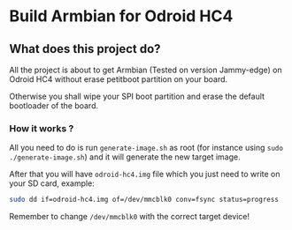 # Build Armbian for Odroid HC4

## What does this project do?

All the project is about to get Armbian (Tested on version Jammy-edge) on Odroid HC4 without erase petitboot partition on your board.

Otherwise you shall wipe your SPI boot partition and erase the default bootloader of the board.

### How it works ?

All you need to do is run `generate-image.sh` as root (for instance using `sudo ./generate-image.sh`) and it will generate the new target image.

After that you will have `odroid-hc4.img` file which you just need to write on your SD card, example:

```bash
sudo dd if=odroid-hc4.img of=/dev/mmcblk0 conv=fsync status=progress
```

Remember to change `/dev/mmcblk0` with the correct target device!
